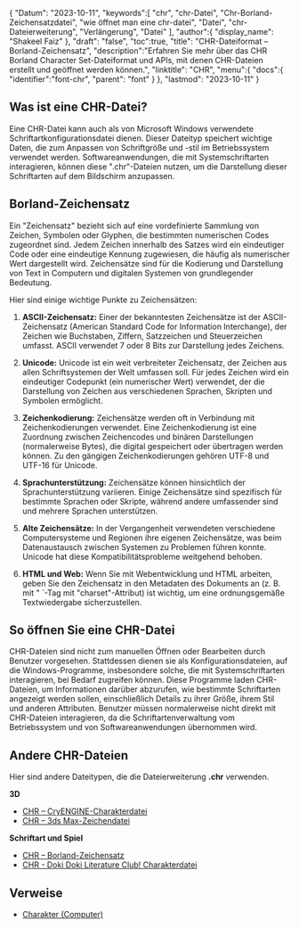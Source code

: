 {
"Datum": "2023-10-11",
   "keywords":[
"chr",
"chr-Datei",
"Chr-Borland-Zeichensatzdatei",
"wie öffnet man eine chr-datei",
"Datei",
"chr-Dateierweiterung",
"Verlängerung",
"Datei"
],
   "author":{
"display_name": "Shakeel Faiz"
},
"draft": "false",
"toc":true,
"title": "CHR-Dateiformat – Borland-Zeichensatz",
   "description":"Erfahren Sie mehr über das CHR Borland Character Set-Dateiformat und APIs, mit denen CHR-Dateien erstellt und geöffnet werden können.",
"linktitle": "CHR",
   "menu":{
      "docs":{
         "identifier":"font-chr",
"parent": "font"
}
},
"lastmod": "2023-10-11"
}

## Was ist eine CHR-Datei?

Eine CHR-Datei kann auch als von Microsoft Windows verwendete Schriftartkonfigurationsdatei dienen. Dieser Dateityp speichert wichtige Daten, die zum Anpassen von Schriftgröße und -stil im Betriebssystem verwendet werden. Softwareanwendungen, die mit Systemschriftarten interagieren, können diese ".chr"-Dateien nutzen, um die Darstellung dieser Schriftarten auf dem Bildschirm anzupassen.

## Borland-Zeichensatz

Ein "Zeichensatz" bezieht sich auf eine vordefinierte Sammlung von Zeichen, Symbolen oder Glyphen, die bestimmten numerischen Codes zugeordnet sind. Jedem Zeichen innerhalb des Satzes wird ein eindeutiger Code oder eine eindeutige Kennung zugewiesen, die häufig als numerischer Wert dargestellt wird. Zeichensätze sind für die Kodierung und Darstellung von Text in Computern und digitalen Systemen von grundlegender Bedeutung.

Hier sind einige wichtige Punkte zu Zeichensätzen:

1. **ASCII-Zeichensatz:** Einer der bekanntesten Zeichensätze ist der ASCII-Zeichensatz (American Standard Code for Information Interchange), der Zeichen wie Buchstaben, Ziffern, Satzzeichen und Steuerzeichen umfasst. ASCII verwendet 7 oder 8 Bits zur Darstellung jedes Zeichens.
    





2. **Unicode:** Unicode ist ein weit verbreiteter Zeichensatz, der Zeichen aus allen Schriftsystemen der Welt umfassen soll. Für jedes Zeichen wird ein eindeutiger Codepunkt (ein numerischer Wert) verwendet, der die Darstellung von Zeichen aus verschiedenen Sprachen, Skripten und Symbolen ermöglicht.
    





3. **Zeichenkodierung:** Zeichensätze werden oft in Verbindung mit Zeichenkodierungen verwendet. Eine Zeichenkodierung ist eine Zuordnung zwischen Zeichencodes und binären Darstellungen (normalerweise Bytes), die digital gespeichert oder übertragen werden können. Zu den gängigen Zeichenkodierungen gehören UTF-8 und UTF-16 für Unicode.
    





4. **Sprachunterstützung:** Zeichensätze können hinsichtlich der Sprachunterstützung variieren. Einige Zeichensätze sind spezifisch für bestimmte Sprachen oder Skripte, während andere umfassender sind und mehrere Sprachen unterstützen.
    





5. **Alte Zeichensätze:** In der Vergangenheit verwendeten verschiedene Computersysteme und Regionen ihre eigenen Zeichensätze, was beim Datenaustausch zwischen Systemen zu Problemen führen konnte. Unicode hat diese Kompatibilitätsprobleme weitgehend behoben.
    





6. **HTML und Web:** Wenn Sie mit Webentwicklung und HTML arbeiten, geben Sie den Zeichensatz in den Metadaten des Dokuments an (z. B. mit "<meta> `-Tag mit "charset"-Attribut) ist wichtig, um eine ordnungsgemäße Textwiedergabe sicherzustellen.

## So öffnen Sie eine CHR-Datei

CHR-Dateien sind nicht zum manuellen Öffnen oder Bearbeiten durch Benutzer vorgesehen. Stattdessen dienen sie als Konfigurationsdateien, auf die Windows-Programme, insbesondere solche, die mit Systemschriftarten interagieren, bei Bedarf zugreifen können. Diese Programme laden CHR-Dateien, um Informationen darüber abzurufen, wie bestimmte Schriftarten angezeigt werden sollen, einschließlich Details zu ihrer Größe, ihrem Stil und anderen Attributen. Benutzer müssen normalerweise nicht direkt mit CHR-Dateien interagieren, da die Schriftartenverwaltung vom Betriebssystem und von Softwareanwendungen übernommen wird.

## Andere CHR-Dateien

Hier sind andere Dateitypen, die die Dateierweiterung **.chr** verwenden.

**3D**
- [CHR – CryENGINE-Charakterdatei](/3d/chr-cryengine/)
- [CHR – 3ds Max-Zeichendatei](/3d/chr-3ds/)

**Schriftart und Spiel**
- [CHR – Borland-Zeichensatz](/font/chr/)
- [CHR - Doki Doki Literature Club! Charakterdatei](/game/chr-doki/)

## Verweise
- [Charakter (Computer)](https://en.wikipedia.org/wiki/Character_(computing))

